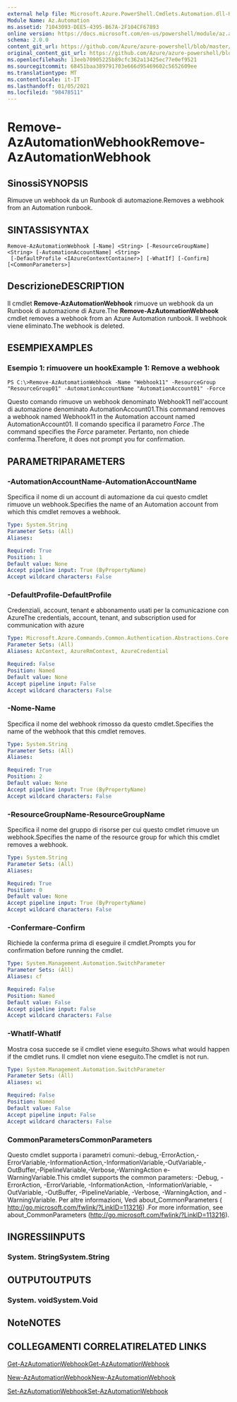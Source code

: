 ```yaml
---
external help file: Microsoft.Azure.PowerShell.Cmdlets.Automation.dll-Help.xml
Module Name: Az.Automation
ms.assetid: 71043093-DEE5-4395-B67A-2F104CF67893
online version: https://docs.microsoft.com/en-us/powershell/module/az.automation/remove-azautomationwebhook
schema: 2.0.0
content_git_url: https://github.com/Azure/azure-powershell/blob/master/src/Automation/Automation/help/Remove-AzAutomationWebhook.md
original_content_git_url: https://github.com/Azure/azure-powershell/blob/master/src/Automation/Automation/help/Remove-AzAutomationWebhook.md
ms.openlocfilehash: 13eeb70905225b89cfc362a13425ec77e0ef9521
ms.sourcegitcommit: 68451baa389791703e666d95469602c5652609ee
ms.translationtype: MT
ms.contentlocale: it-IT
ms.lasthandoff: 01/05/2021
ms.locfileid: "98478511"
---
```

# <span data-ttu-id="ac9df-101">Remove-AzAutomationWebhook</span><span class="sxs-lookup"><span data-stu-id="ac9df-101">Remove-AzAutomationWebhook</span></span>

## <span data-ttu-id="ac9df-102">Sinossi</span><span class="sxs-lookup"><span data-stu-id="ac9df-102">SYNOPSIS</span></span>
<span data-ttu-id="ac9df-103">Rimuove un webhook da un Runbook di automazione.</span><span class="sxs-lookup"><span data-stu-id="ac9df-103">Removes a webhook from an Automation runbook.</span></span>

## <span data-ttu-id="ac9df-104">SINTASSI</span><span class="sxs-lookup"><span data-stu-id="ac9df-104">SYNTAX</span></span>

```
Remove-AzAutomationWebhook [-Name] <String> [-ResourceGroupName] <String> [-AutomationAccountName] <String>
 [-DefaultProfile <IAzureContextContainer>] [-WhatIf] [-Confirm] [<CommonParameters>]
```

## <span data-ttu-id="ac9df-105">Descrizione</span><span class="sxs-lookup"><span data-stu-id="ac9df-105">DESCRIPTION</span></span>
<span data-ttu-id="ac9df-106">Il cmdlet **Remove-AzAutomationWebhook** rimuove un webhook da un Runbook di automazione di Azure.</span><span class="sxs-lookup"><span data-stu-id="ac9df-106">The **Remove-AzAutomationWebhook** cmdlet removes a webhook from an Azure Automation runbook.</span></span>
<span data-ttu-id="ac9df-107">Il webhook viene eliminato.</span><span class="sxs-lookup"><span data-stu-id="ac9df-107">The webhook is deleted.</span></span>

## <span data-ttu-id="ac9df-108">ESEMPI</span><span class="sxs-lookup"><span data-stu-id="ac9df-108">EXAMPLES</span></span>

### <span data-ttu-id="ac9df-109">Esempio 1: rimuovere un hook</span><span class="sxs-lookup"><span data-stu-id="ac9df-109">Example 1: Remove a webhook</span></span>
```
PS C:\>Remove-AzAutomationWebhook -Name "Webhook11" -ResourceGroup "ResourceGroup01" -AutomationAccountName "AutomationAccount01" -Force
```

<span data-ttu-id="ac9df-110">Questo comando rimuove un webhook denominato Webhook11 nell'account di automazione denominato AutomationAccount01.</span><span class="sxs-lookup"><span data-stu-id="ac9df-110">This command removes a webhook named Webhook11 in the Automation account named AutomationAccount01.</span></span>
<span data-ttu-id="ac9df-111">Il comando specifica il parametro *Force* .</span><span class="sxs-lookup"><span data-stu-id="ac9df-111">The command specifies the *Force* parameter.</span></span>
<span data-ttu-id="ac9df-112">Pertanto, non chiede conferma.</span><span class="sxs-lookup"><span data-stu-id="ac9df-112">Therefore, it does not prompt you for confirmation.</span></span>

## <span data-ttu-id="ac9df-113">PARAMETRI</span><span class="sxs-lookup"><span data-stu-id="ac9df-113">PARAMETERS</span></span>

### <span data-ttu-id="ac9df-114">-AutomationAccountName</span><span class="sxs-lookup"><span data-stu-id="ac9df-114">-AutomationAccountName</span></span>
<span data-ttu-id="ac9df-115">Specifica il nome di un account di automazione da cui questo cmdlet rimuove un webhook.</span><span class="sxs-lookup"><span data-stu-id="ac9df-115">Specifies the name of an Automation account from which this cmdlet removes a webhook.</span></span>

```yaml
Type: System.String
Parameter Sets: (All)
Aliases:

Required: True
Position: 1
Default value: None
Accept pipeline input: True (ByPropertyName)
Accept wildcard characters: False
```

### <span data-ttu-id="ac9df-116">-DefaultProfile</span><span class="sxs-lookup"><span data-stu-id="ac9df-116">-DefaultProfile</span></span>
<span data-ttu-id="ac9df-117">Credenziali, account, tenant e abbonamento usati per la comunicazione con Azure</span><span class="sxs-lookup"><span data-stu-id="ac9df-117">The credentials, account, tenant, and subscription used for communication with azure</span></span>

```yaml
Type: Microsoft.Azure.Commands.Common.Authentication.Abstractions.Core.IAzureContextContainer
Parameter Sets: (All)
Aliases: AzContext, AzureRmContext, AzureCredential

Required: False
Position: Named
Default value: None
Accept pipeline input: False
Accept wildcard characters: False
```

### <span data-ttu-id="ac9df-118">-Nome</span><span class="sxs-lookup"><span data-stu-id="ac9df-118">-Name</span></span>
<span data-ttu-id="ac9df-119">Specifica il nome del webhook rimosso da questo cmdlet.</span><span class="sxs-lookup"><span data-stu-id="ac9df-119">Specifies the name of the webhook that this cmdlet removes.</span></span>

```yaml
Type: System.String
Parameter Sets: (All)
Aliases:

Required: True
Position: 2
Default value: None
Accept pipeline input: True (ByPropertyName)
Accept wildcard characters: False
```

### <span data-ttu-id="ac9df-120">-ResourceGroupName</span><span class="sxs-lookup"><span data-stu-id="ac9df-120">-ResourceGroupName</span></span>
<span data-ttu-id="ac9df-121">Specifica il nome del gruppo di risorse per cui questo cmdlet rimuove un webhook.</span><span class="sxs-lookup"><span data-stu-id="ac9df-121">Specifies the name of the resource group for which this cmdlet removes a webhook.</span></span>

```yaml
Type: System.String
Parameter Sets: (All)
Aliases:

Required: True
Position: 0
Default value: None
Accept pipeline input: True (ByPropertyName)
Accept wildcard characters: False
```

### <span data-ttu-id="ac9df-122">-Confermare</span><span class="sxs-lookup"><span data-stu-id="ac9df-122">-Confirm</span></span>
<span data-ttu-id="ac9df-123">Richiede la conferma prima di eseguire il cmdlet.</span><span class="sxs-lookup"><span data-stu-id="ac9df-123">Prompts you for confirmation before running the cmdlet.</span></span>

```yaml
Type: System.Management.Automation.SwitchParameter
Parameter Sets: (All)
Aliases: cf

Required: False
Position: Named
Default value: False
Accept pipeline input: False
Accept wildcard characters: False
```

### <span data-ttu-id="ac9df-124">-WhatIf</span><span class="sxs-lookup"><span data-stu-id="ac9df-124">-WhatIf</span></span>
<span data-ttu-id="ac9df-125">Mostra cosa succede se il cmdlet viene eseguito.</span><span class="sxs-lookup"><span data-stu-id="ac9df-125">Shows what would happen if the cmdlet runs.</span></span>
<span data-ttu-id="ac9df-126">Il cmdlet non viene eseguito.</span><span class="sxs-lookup"><span data-stu-id="ac9df-126">The cmdlet is not run.</span></span>

```yaml
Type: System.Management.Automation.SwitchParameter
Parameter Sets: (All)
Aliases: wi

Required: False
Position: Named
Default value: False
Accept pipeline input: False
Accept wildcard characters: False
```

### <span data-ttu-id="ac9df-127">CommonParameters</span><span class="sxs-lookup"><span data-stu-id="ac9df-127">CommonParameters</span></span>
<span data-ttu-id="ac9df-128">Questo cmdlet supporta i parametri comuni:-debug,-ErrorAction,-ErrorVariable,-InformationAction,-InformationVariable,-OutVariable,-OutBuffer,-PipelineVariable,-Verbose,-WarningAction e-WarningVariable.</span><span class="sxs-lookup"><span data-stu-id="ac9df-128">This cmdlet supports the common parameters: -Debug, -ErrorAction, -ErrorVariable, -InformationAction, -InformationVariable, -OutVariable, -OutBuffer, -PipelineVariable, -Verbose, -WarningAction, and -WarningVariable.</span></span> <span data-ttu-id="ac9df-129">Per altre informazioni, Vedi about_CommonParameters ( http://go.microsoft.com/fwlink/?LinkID=113216) .</span><span class="sxs-lookup"><span data-stu-id="ac9df-129">For more information, see about_CommonParameters (http://go.microsoft.com/fwlink/?LinkID=113216).</span></span>

## <span data-ttu-id="ac9df-130">INGRESSI</span><span class="sxs-lookup"><span data-stu-id="ac9df-130">INPUTS</span></span>

### <span data-ttu-id="ac9df-131">System. String</span><span class="sxs-lookup"><span data-stu-id="ac9df-131">System.String</span></span>

## <span data-ttu-id="ac9df-132">OUTPUT</span><span class="sxs-lookup"><span data-stu-id="ac9df-132">OUTPUTS</span></span>

### <span data-ttu-id="ac9df-133">System. void</span><span class="sxs-lookup"><span data-stu-id="ac9df-133">System.Void</span></span>

## <span data-ttu-id="ac9df-134">Note</span><span class="sxs-lookup"><span data-stu-id="ac9df-134">NOTES</span></span>

## <span data-ttu-id="ac9df-135">COLLEGAMENTI CORRELATI</span><span class="sxs-lookup"><span data-stu-id="ac9df-135">RELATED LINKS</span></span>

[<span data-ttu-id="ac9df-136">Get-AzAutomationWebhook</span><span class="sxs-lookup"><span data-stu-id="ac9df-136">Get-AzAutomationWebhook</span></span>](./Get-AzAutomationWebhook.md)

[<span data-ttu-id="ac9df-137">New-AzAutomationWebhook</span><span class="sxs-lookup"><span data-stu-id="ac9df-137">New-AzAutomationWebhook</span></span>](./New-AzAutomationWebhook.md)

[<span data-ttu-id="ac9df-138">Set-AzAutomationWebhook</span><span class="sxs-lookup"><span data-stu-id="ac9df-138">Set-AzAutomationWebhook</span></span>](./Set-AzAutomationWebhook.md)


